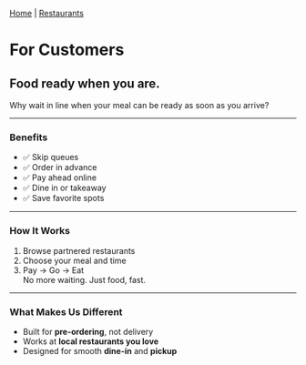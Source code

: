 

[Home](/index.md) | [Restaurants](/restaurants.html)

# For Customers

## Food ready when you are.

Why wait in line when your meal can be ready as soon as you arrive?

---

### Benefits

- ✅ Skip queues  
- ✅ Order in advance  
- ✅ Pay ahead online  
- ✅ Dine in or takeaway  
- ✅ Save favorite spots  

---

### How It Works

1. Browse partnered restaurants  
2. Choose your meal and time  
3. Pay → Go → Eat  
No more waiting. Just food, fast.

---

### What Makes Us Different

- Built for **pre-ordering**, not delivery  
- Works at **local restaurants you love**  
- Designed for smooth **dine-in** and **pickup**
